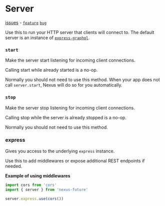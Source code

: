 # Server

[issues](https://github.com/graphql-nexus/nexus-future/labels/scope%2Fserver) - [`feature`](https://github.com/graphql-nexus/nexus-future/issues?q=is%3Aopen+label%3Ascope%2Fserver+label%3Atype%2Ffeat) [`bug`](https://github.com/graphql-nexus/nexus-future/issues?utf8=%E2%9C%93&q=is%3Aopen+label%3Ascope%2Fserver+label%3Atype%2Fbug+)

Use this to run your HTTP server that clients will connect to. The default server is an instance of [`express-graphql`](https://github.com/graphql/express-graphql).

### `start`

Make the server start listening for incoming client connections.

Calling start while already started is a no-op.

Normally you should not need to use this method. When your app does not call `server.start`, Nexus will do so for you automatically.

### `stop`

Make the server stop listening for incoming client connections.

Calling stop while the server is already stopped is a no-op.

Normally you should not need to use this method.

### express

Gives you access to the underlying `express` instance.

Use this to add middlewares or expose additional REST endpoints if needed.

**Example of using middlewares**

```ts
import cors from 'cors'
import { server } from 'nexus-future'

server.express.use(cors())
```
